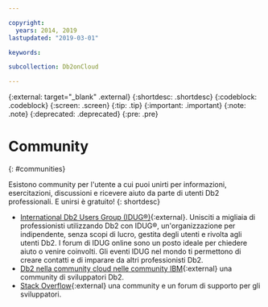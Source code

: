 ```yaml
---

copyright:
  years: 2014, 2019
lastupdated: "2019-03-01"

keywords: 

subcollection: Db2onCloud

---
```


<!-- Attribute definitions --> 
{:external: target="_blank" .external}
{:shortdesc: .shortdesc}
{:codeblock: .codeblock}
{:screen: .screen}
{:tip: .tip}
{:important: .important}
{:note: .note}
{:deprecated: .deprecated}
{:pre: .pre}

# Community
{: #communities}

Esistono community per l'utente a cui puoi unirti per informazioni, esercitazioni, discussioni e ricevere aiuto da parte di utenti Db2 professionali. E unirsi è gratuito!
{: shortdesc}

* [International Db2 Users Group (IDUG®)](https://www.idug.org/){:external}. Unisciti a migliaia di professionisti utilizzando Db2 con IDUG®, un'organizzazione per indipendente, senza scopi di lucro, gestita degli utenti e rivolta agli utenti Db2. I forum di IDUG online sono un posto ideale per chiedere aiuto o venire coinvolti. Gli eventi IDUG nel mondo ti permettono di creare contatti e di imparare da altri professionisti Db2.
* [Db2 nella community cloud nelle community IBM](https://community.ibm.com/community/user/hybriddatamanagement/communities/community-home?CommunityKey=ea909850-39ea-4ac4-9512-8e2eb37ea09a){:external} una community di sviluppatori Db2.
* [Stack Overflow](https://stackoverflow.com/users/login?ssrc=anon_ask&returnurl=https%3a%2f%2fstackoverflow.com%2fquestions%2fask%3ftags%3ddashdb){:external} una community e un forum di supporto per gli sviluppatori.
